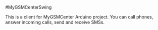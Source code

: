 #MyGSMCenterSwing

This is a client for MyGSMCenter Arduino project.
You can call phones, answer incoming calls, send and receive SMSs.
